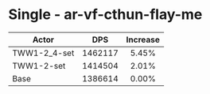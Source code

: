 # Single - ar-vf-cthun-flay-me
| Actor | DPS | Increase |
|---|:---:|:---:|
|TWW1-2_4-set|1462117|5.45%|
|TWW1-2-set|1414504|2.01%|
|Base|1386614|0.00%|
